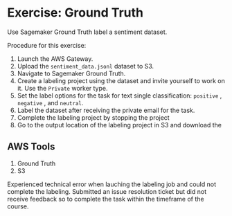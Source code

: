 # Exercise: Ground Truth

Use Sagemaker Ground Truth label a sentiment dataset.

Procedure for this exercise:

1. Launch the AWS Gateway.
2. Upload the `sentiment_data.jsonl` dataset to S3.
3. Navigate to Sagemaker Ground Truth.
4. Create a labeling project using the dataset and invite yourself to work on it. Use the `Private` worker type.
5. Set the label options for the task for text single classification: `positive` , `negative` , and `neutral`.
6. Label the dataset after receiving the private email for the task.
7. Complete the labeling project by stopping the project
8. Go to the output location of the labeling project in S3 and download the

## AWS Tools

1. Ground Truth
2. S3

Experienced technical error when lauching the labeling job and could not complete the labeling. Submitted an issue resolution ticket but did not receive feedback so to complete the task within the timeframe of the course.
